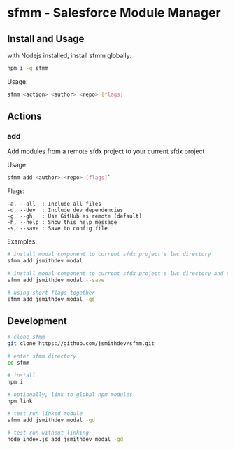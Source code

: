 # sfmm - Salesforce Module Manager

## Install and Usage

with Nodejs installed, install sfmm globally:

```bash
npm i -g sfmm
```

Usage:

```bash
sfmm <action> <author> <repo> [flags]
```

## Actions

### add

Add modules from a remote sfdx project to your current sfdx project

Usage:

```bash
sfmm add <author> <repo> [flags]`
```

Flags:

    -a, --all  : Include all files
    -d, --dev  : Include dev dependencies
    -g, --gh   : Use GitHub as remote (default)
    -h, --help : Show this help message
    -s, --save : Save to config file

Examples:

```bash
# install modal component to current sfdx project's lwc directory
sfmm add jsmithdev modal
```

```bash
# install modal component to current sfdx project's lwc directory and save to config file
sfmm add jsmithdev modal --save 
```

```bash
# using short flags together
sfmm add jsmithdev modal -gs
```

## Development

```bash
# clone sfmm
git clone https://github.com/jsmithdev/sfmm.git

# enter sfmm directory
cd sfmm

# install
npm i

# optionally, link to global npm modules
npm link 

# test run linked module
sfmm add jsmithdev modal -gd

# test run without linking
node index.js add jsmithdev modal -gd
```

